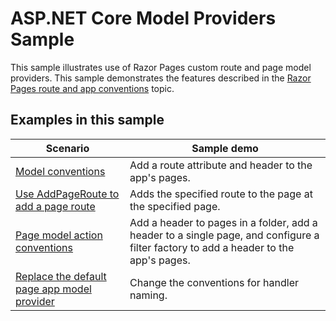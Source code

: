 # ASP.NET Core Model Providers Sample

This sample illustrates use of Razor Pages custom route and page model providers. This sample demonstrates the features described in the [Razor Pages route and app conventions](https://docs.microsoft.com/aspnet/core/razor-pages/razor-pages-convention-features) topic.

## Examples in this sample

| Scenario | Sample demo |
| -------- | ----------- |
| [Model conventions](https://docs.microsoft.com/aspnet/core/razor-pages/razor-pages-conventions#model-conventions) | Add a route attribute and header to the app's pages. |
| [Use AddPageRoute to add a page route](https://docs.microsoft.com/aspnet/core/razor-pages/razor-pages-conventions#configure-a-page-route) | Adds the specified route to the page at the specified page. |
| [Page model action conventions](https://docs.microsoft.com/aspnet/core/razor-pages/razor-pages-conventions#page-model-action-conventions) | Add a header to pages in a folder, add a header to a single page, and configure a filter factory to add a header to the app's pages. |
| [Replace the default page app model provider](https://docs.microsoft.com/aspnet/core/razor-pages/razor-pages-conventions#replace-the-default-page-app-model-provider) | Change the conventions for handler naming. |
